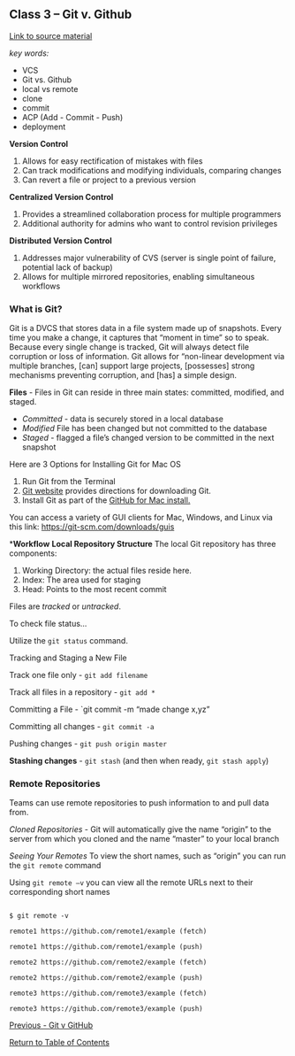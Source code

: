 ## Class 3 – Git v. Github

[Link to source material](https://blog.udemy.com/git-tutorial-a-comprehensive-guide/)

*key words:*
- VCS
- Git vs. Github
- local vs remote
- clone
- commit
- ACP (Add - Commit - Push)
- deployment

**Version Control**
1.	Allows for easy rectification of mistakes with files
2.	Can track modifications and modifying individuals, comparing changes
3.	Can revert a file or project to a previous version

**Centralized Version Control**
1.	Provides a streamlined collaboration process for multiple programmers
2.	Additional authority for admins who want to control revision privileges

**Distributed Version Control**
1.	Addresses major vulnerability of CVS (server is single point of failure, potential lack of backup)
2.	Allows for multiple mirrored repositories, enabling simultaneous workflows

### What is Git?

Git is a DVCS that stores data in a file system made up of snapshots. Every time you make a change, it captures that “moment in time” so to speak. Because every single change is tracked, Git will always detect file corruption or loss of information. Git allows for “non-linear development via multiple branches, [can] support large projects, [possesses] strong mechanisms preventing corruption, and [has] a simple design. 

**Files** - Files in Git can reside in three main states: committed, modified, and staged.
* *Committed* - data is securely stored in a local database
* *Modified* File has been changed but not committed to the database
* *Staged* - flagged a file’s changed version to be committed in the next snapshot

Here are 3 Options for Installing Git for Mac OS
1.	Run Git from the Terminal
1.	[Git website](https://git-scm.com/download/mac) provides directions for downloading Git.
1.	Install Git as part of the [GitHub for Mac install.](https://desktop.github.com/) 

You can access a variety of GUI clients for Mac, Windows, and Linux via this link: https://git-scm.com/downloads/guis

***Workflow**
**Local Repository Structure**
The local Git repository has three components:
1.	Working Directory: the actual files reside here.
2.	Index: The area used for staging
3.	Head: Points to the most recent commit

Files are *tracked* or *untracked*. 

To check file status...

Utilize the `git status` command.

Tracking and Staging a New File 

Track one file only - `git add filename`

Track all files in a repository - `git add *`

Committing a File - `git commit -m “made change x,yz”

Committing all changes - `git commit -a`

Pushing changes - `git push origin master`

**Stashing changes** - `git stash` (and then when ready, `git stash apply`)

### Remote Repositories

Teams can use remote repositories to push information to and pull data from.

*Cloned Repositories* - Git will automatically give the name “origin” to the server from which you cloned and the name “master” to your local branch

*Seeing Your Remotes*
To view the short names, such as “origin” you can run the `git remote` command

Using `git remote –v` you can view all the remote URLs next to their corresponding short names

```$ cd example

$ git remote -v

remote1 https://github.com/remote1/example (fetch)

remote1 https://github.com/remote1/example (push)

remote2 https://github.com/remote2/example (fetch)

remote2 https://github.com/remote2/example (push)

remote3 https://github.com/remote3/example (fetch)

remote3 https://github.com/remote3/example (push)
```

[Previous - Git v GitHub](git-github.md)

[Return to Table of Contents](README.md)